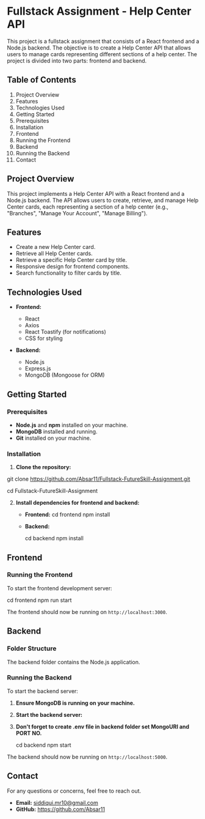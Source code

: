 # Fullstack Assignment - Help Center API

This project is a fullstack assignment that consists of a React frontend and a Node.js backend. The objective is to create a Help Center API that allows users to manage cards representing different sections of a help center. The project is divided into two parts: frontend and backend.

## Table of Contents

1. Project Overview
2. Features
3. Technologies Used
4. Getting Started
5. Prerequisites
6. Installation
7. Frontend
8. Running the Frontend
9. Backend
10. Running the Backend
11. Contact

## Project Overview

This project implements a Help Center API with a React frontend and a Node.js backend. The API allows users to create, retrieve, and manage Help Center cards, each representing a section of a help center (e.g., "Branches", "Manage Your Account", "Manage Billing").

## Features

- Create a new Help Center card.
- Retrieve all Help Center cards.
- Retrieve a specific Help Center card by title.
- Responsive design for frontend components.
- Search functionality to filter cards by title.

## Technologies Used

- **Frontend:**
  - React
  - Axios
  - React Toastify (for notifications)
  - CSS for styling
  
- **Backend:**
  - Node.js
  - Express.js
  - MongoDB (Mongoose for ORM)

## Getting Started

### Prerequisites

- **Node.js** and **npm** installed on your machine.
- **MongoDB** installed and running.
- **Git** installed on your machine.

### Installation

1. **Clone the repository:**

git clone https://github.com/Absar11/Fullstack-FutureSkill-Assignment.git

cd Fullstack-FutureSkill-Assignment



2. **Install dependencies for frontend and backend:**

   - **Frontend:**
     cd frontend
     npm install
     
   - **Backend:**

     cd backend
     npm install

## Frontend

### Running the Frontend

To start the frontend development server:

cd frontend
npm run start

The frontend should now be running on `http://localhost:3000`.

## Backend

### Folder Structure

The backend folder contains the Node.js application.

### Running the Backend

To start the backend server:

1. **Ensure MongoDB is running on your machine.**
2. **Start the backend server:**
3. **Don't forget to create .env file in backend folder set MongoURI and PORT NO.**

   cd backend
   npm start

The backend should now be running on `http://localhost:5000`.


## Contact
For any questions or concerns, feel free to reach out.

- **Email:** siddiqui.mr10@gmail.com
- **GitHub:** https://github.com/Absar11

